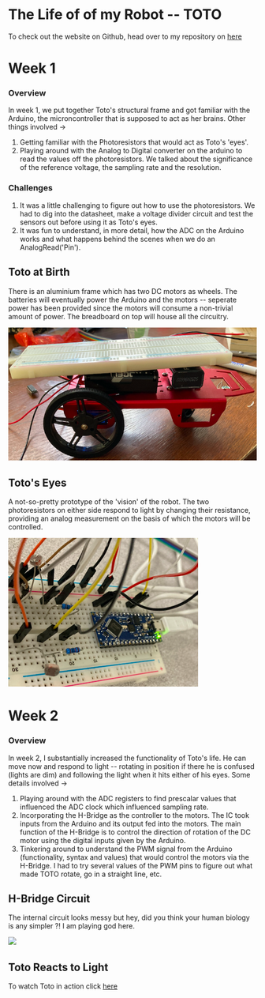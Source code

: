 # The Life of of my Robot -- TOTO


To check out the website on Github, head over to my repository on [here](https://github.com/raghav2956/Cornell-University-ECE3400)


# Week 1

### Overview
In week 1, we put together Toto's structural frame and got familiar with the Arduino, the microncontroller that is supposed to act
as her brains. Other things involved ->

1. Getting familiar with the Photoresistors that would act as Toto's 'eyes'.
2. Playing around with the Analog to Digital converter on the arduino to read the values off the photoresistors. We talked about the 
   significance of the reference voltage, the sampling rate and the resolution.

### Challenges
1. It was a little challenging to figure out how to use the photoresistors. We had to dig into the datasheet, make a voltage divider
   circuit and test the sensors out before using it as Toto's eyes.
2. It was fun to understand, in more detail, how the ADC on the Arduino works and what happens behind the scenes when we do an 
   AnalogRead('Pin').

## Toto at Birth
There is an aluminium frame which has two DC motors as wheels. The batteries will eventually power the Arduino and the motors -- seperate
power has been provided since the motors will consume a non-trivial amount of power. The breadboard on top will house all the circuitry.

![](Toto-Frame.png)


## Toto's Eyes
A not-so-pretty prototype of the 'vision' of the robot. The two photoresistors on either side respond to light by changing their resistance, 
providing an analog measurement on the basis of which the motors will be controlled.  

![](Toto-Eyes.png)

# Week 2

### Overview 
In week 2, I substantially increased the functionality of Toto's life. He can move now and respond to light -- rotating in position if there 
he is confused (lights are dim) and following the light when it hits either of his eyes. Some details involved ->

1. Playing around with the ADC registers to find prescalar values that influenced the ADC clock which influenced sampling rate. 
2. Incorporating the H-Bridge as the controller to the motors. The IC took inputs from the Arduino and its output fed into the motors. The 
   main function of the H-Bridge is to control the direction of rotation of the DC motor using the digital inputs given by the Arduino.
3. Tinkering around to understand the PWM signal from the Arduino (functionality, syntax and values) that would control the motors via the H-Bridge. 
   I had to try several values of the PWM pins to figure out what made TOTO rotate, go in a straight line, etc.

## H-Bridge Circuit 
The internal circuit looks messy but hey, did you think your human biology is any simpler ?! I am playing god here.

![](Toto-Legs-Control.png)


## Toto Reacts to Light
To watch Toto in action click [here](https://youtu.be/HeyBRctOXM4)


